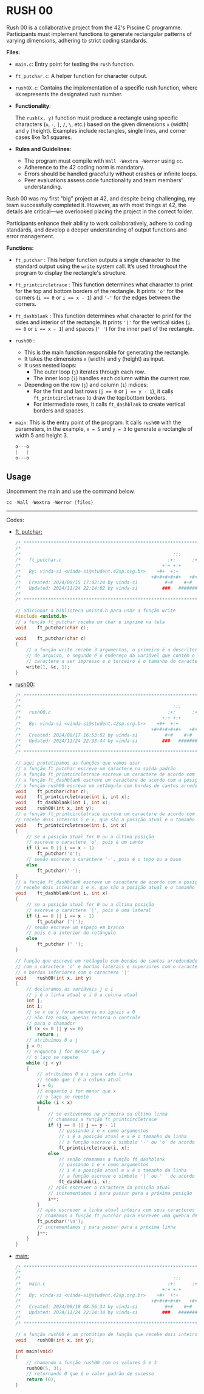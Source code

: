 # RUSH 00

Rush 00 is a collaborative project from the 42's Piscine C programme. Participants must implement functions to generate rectangular patterns of varying dimensions, adhering to strict coding standards.

**Files**:

- `main.c`: Entry point for testing the `rush` function.
- `ft_putchar.c`: A helper function for character output.
- `rush0X.c`: Contains the implementation of a specific rush function, where `0X` represents the designated rush number.
- **Functionality**:
    
    The `rush(x, y)` function must produce a rectangle using specific characters (`o`, `-`, `|`, `/`, `\`, etc.) based on the given dimensions `x` (width) and `y` (height). Examples include rectangles, single lines, and corner cases like 1x1 squares.
    
- **Rules and Guidelines**:
    - The program must compile with `Wall -Wextra -Werror` using `cc`.
    - Adherence to the 42 coding norm is mandatory.
    - Errors should be handled gracefully without crashes or infinite loops.
    - Peer evaluations assess code functionality and team members' understanding.

Rush 00 was my first "big” project at 42, and despite being challenging, my team successfully completed it. However, as with most things at 42, the details are critical—we overlooked placing the project in the correct folder. 

Participants enhance their ability to work collaboratively, adhere to coding standards, and develop a deeper understanding of output functions and error management.

**Functions:**

- `ft_putchar` : This helper function outputs a single character to the standard output using the `write` system call. It’s used throughout the program to display the rectangle's structure.
- `ft_printcircletrace` : This function determines what character to print for the top and bottom borders of the rectangle. It prints `'o'` for the corners (`i == 0` or `i == x - 1`) and `'-'` for the edges between the corners.
- `ft_dashblank` : This function determines what character to print for the sides and interior of the rectangle. It prints `'|'` for the vertical sides (`i == 0` or `i == x - 1`) and spaces (`' '`) for the inner part of the rectangle.
- `rush00` :
    - This is the main function responsible for generating the rectangle.
    - It takes the dimensions `x` (width) and `y` (height) as input.
    - It uses nested loops:
        - The outer loop (`j`) iterates through each row.
        - The inner loop (`i`) handles each column within the current row.
    - Depending on the row (`j`) and column (`i`) indices:
        - For the first and last rows (`j == 0` or `j == y - 1`), it calls `ft_printcircletrace` to draw the top/bottom borders.
        - For intermediate rows, it calls `ft_dashblank` to create vertical borders and spaces.
- `main`: This is the entry point of the program. It calls `rush00` with the parameters, in the example, `x = 5` and `y = 3` to generate a rectangle of width 5 and height 3.
    
    ```c
    o---o
    |   |
    o---o
    ```
    

## Usage

Uncomment the main and use the command below.

```c
cc -Wall -Wextra -Werror {files}

```

---

Codes:

- [ft_putchar:](https://github.com/vinislima/42sp_piscine_rush00/blob/main/ft_putchar.c)
    
    ```c
    /* ************************************************************************** */
    /*                                                                            */
    /*                                                        :::      ::::::::   */
    /*   ft_putchar.c                                       :+:      :+:    :+:   */
    /*                                                    +:+ +:+         +:+     */
    /*   By: vinda-si <vinda-si@student.42sp.org.br>    +#+  +:+       +#+        */
    /*                                                +#+#+#+#+#+   +#+           */
    /*   Created: 2024/08/15 17:42:24 by vinda-si          #+#    #+#             */
    /*   Updated: 2024/11/24 22:14:02 by vinda-si         ###   ########.fr       */
    /*                                                                            */
    /* ************************************************************************** */
    
    // adicionar a biblioteca unistd.h para usar a função write
    #include <unistd.h>
    // a função ft_putchar recebe um char e imprime na tela
    void	ft_putchar(char c);
    
    void	ft_putchar(char c)
    {
    	// a função write recebe 3 argumentos, o primeiro é o descritor
    	// de arquivo, o segundo é o endereço da variável que contém o
    	// caractere a ser impresso e o terceiro é o tamanho do caractere
    	write(1, &c, 1);
    }
    
    ```
    
- [rush00:](https://github.com/vinislima/42sp_piscine_rush00/blob/main/rush00.c)
    
    ```c
    /* ************************************************************************** */
    /*                                                                            */
    /*                                                        :::      ::::::::   */
    /*   rush00.c                                           :+:      :+:    :+:   */
    /*                                                    +:+ +:+         +:+     */
    /*   By: vinda-si <vinda-si@student.42sp.org.br>    +#+  +:+       +#+        */
    /*                                                +#+#+#+#+#+   +#+           */
    /*   Created: 2024/08/17 16:53:02 by vinda-si          #+#    #+#             */
    /*   Updated: 2024/11/24 22:33:44 by vinda-si         ###   ########.fr       */
    /*                                                                            */
    /* ************************************************************************** */
    
    // aqui prototipamos as funções que vamos usar
    // a função ft_putchar escreve um caractere na saída padrão
    // a função ft_printcircletrace escreve um caractere de acordo com a posição
    // a função ft_dashblank escreve um caractere de acordo com a posição
    // a função rush00 escreve um retângulo com bordas de cantos arredondados
    void	ft_putchar(char c);
    void	ft_printcircletrace(int i, int x);
    void	ft_dashblank(int i, int x);
    void	rush00(int x, int y);
    // a função ft_printcircletrace escreve um caractere de acordo com a posição
    // recebe dois inteiros i e x, que são a posição atual e o tamanho da linha
    void	ft_printcircletrace(int i, int x)
    {
    	// se a posição atual for 0 ou a última posição
    	// escreve o caractere 'o', pois é um canto
    	if (i == 0 || i == x - 1)
    		ft_putchar('o');
    	// senão escreve o caractere '-', pois é o topo ou a base
    	else
    		ft_putchar('-');
    }
    // a função ft_dashblank escreve um caractere de acordo com a posição
    // recebe dois inteiros i e x, que são a posição atual e o tamanho da linha
    void	ft_dashblank(int i, int x)
    {
    	// se a posição atual for 0 ou a última posição
    	// escreve o caractere '|', pois é uma lateral
    	if (i == 0 || i == x - 1)
    		ft_putchar ('|');
    	// senão escreve um espaço em branco
    	// pois é o interior do retângulo
    	else
    		ft_putchar (' ');
    }
    
    // função que escreve um retângulo com bordas de cantos arredondados
    // com o caractere 'o' e bordas laterais e superiores com o caractere '-'
    // e bordas inferiores com o caractere '|'
    void	rush00(int x, int y)
    {
    	// declaramos as variáveis j e i
    	// j é a linha atual e i é a coluna atual
    	int	j;
    	int	i;
    	// se x ou y forem menores ou iguais a 0
    	// não faz nada, apenas retorna o controle
    	// para o chamador
    	if (x <= 0 || y <= 0)
    		return ;
    	// atribuímos 0 a j
    	j = 0;
    	// enquanto j for menor que y
    	// o laço se repete
    	while (j < y)
    	{
    		// atribuímos 0 a i para cada linha
    		// sendo que i é a coluna atual
    		i = 0;
    		// enquanto i for menor que x
    		// o laço se repete
    		while (i < x)
    		{
    			// se estivermos na primeira ou última linha
    			// chamamos a função ft_printcircletrace
    			if (j == 0 || j == y - 1)
    				// passando i e x como argumentos
    				// i é a posição atual e x é o tamanho da linha
    				// a função escreve o simbolo '-' ou 'o' de acordo com a posição
    				ft_printcircletrace(i, x);
    			else
    				// senão chamamos a função ft_dashblank
    				// passando i e x como argumentos
    				// i é a posição atual e x é o tamanho da linha
    				// a função escreve o simbolo '|' ou ' ' de acordo com a posição
    				ft_dashblank(i, x);
    			// após escrever o caractere da posição atual
    			// incrementamos i para passar para a próxima posição
    			i++;
    		}
    		// após escrever a linha atual inteira com seus caracteres
    		// chamamos a função ft_putchar para escrever uma quebra de linha
    		ft_putchar('\n');
    		// incrementamos j para passar para a próxima linha
    		j++;
    	}
    }
    
    ```
    
- [main:](https://github.com/vinislima/42sp_piscine_rush00/blob/main/main.c)
    
    ```c
    /* ************************************************************************** */
    /*                                                                            */
    /*                                                        :::      ::::::::   */
    /*   main.c                                             :+:      :+:    :+:   */
    /*                                                    +:+ +:+         +:+     */
    /*   By: vinda-si <vinda-si@student.42sp.org.br>    +#+  +:+       +#+        */
    /*                                                +#+#+#+#+#+   +#+           */
    /*   Created: 2024/08/18 08:56:34 by vinda-si          #+#    #+#             */
    /*   Updated: 2024/11/24 22:14:34 by vinda-si         ###   ########.fr       */
    /*                                                                            */
    /* ************************************************************************** */
    
    // a função rush00 é um protótipo de função que recebe dois inteiros
    void	rush00(int x, int y);
    
    int	main(void)
    {
    	// chamando a função rush00 com os valores 5 e 3
    	rush00(5, 3);
    	// retornando 0 que é o valor padrão de sucesso
    	return (0);
    }
    
    ```